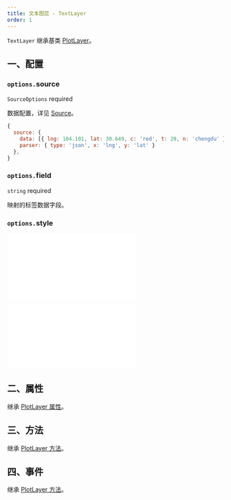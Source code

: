 ```yaml
---
title: 文本图层 - TextLayer
order: 1
---
```


`TextLayer` 继承基类 [PlotLayer](/zh/docs/api/layers/plot-layer)。

## 一、配置

### `options.`source

`SourceOptions` required

数据配置，详见 [Source](/zh/docs/api/source)。

```js
{
  source: {
    data: [{ lng: 104.101, lat: 30.649, c: 'red', t: 20, n: 'chengdu' }],
    parser: { type: 'json', x: 'lng', y: 'lat' }
  },
}
```

### `options.`field

`string` required

映射的标签数据字段。

### `options.`style

<embed src="@/docs/common/layers/text-layer/style.zh.md"></embed>

<embed src="@/docs/common/attribute/state.zh.md"></embed>

## 二、属性

继承 [PlotLayer 属性](/zh/docs/api/layers/plot-layer#二、属性)。

## 三、方法

继承 [PlotLayer 方法](/zh/docs/api/layers/plot-layer#三、方法)。

## 四、事件

继承 [PlotLayer 方法](/zh/docs/api/layers/plot-layer#四、事件)。

